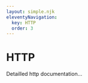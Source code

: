 ```yaml
---
layout: simple.njk
eleventyNavigation:
  key: HTTP
  order: 3
---
```


# HTTP

Detailled http documentation...

